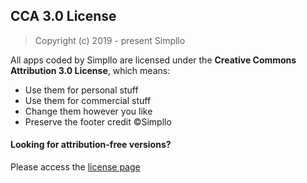 ## CCA 3.0 License

> Copyright (c) 2019 - present Simpllo

All apps coded by Simpllo are licensed under the **Creative Commons Attribution 3.0 License**, which means:

- Use them for personal stuff
- Use them for commercial stuff
- Change them however you like
- Preserve the footer credit ©Simpllo


#### Looking for attribution-free versions?

Please access the [license page](https://simpllo.com/license.html)
